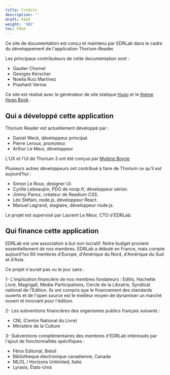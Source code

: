 ```yaml
---
title: Crédits
description: ''
draft: FAUX
weight: '902'
toc: FAUX
---
```


Ce site de documentation est conçu et maintenu par EDRLab dans le cadre du développement de l'application Thorium-Reader.

Les principaux contributeurs de cette documentation sont :

- Gautier Chomel
- Georges Kerscher
- Noelia Ruiz Martínez
- Prashant Verma

Ce site est réalisé avec le générateur de site statique [Hugo](https://gohugo.io/) et le [thème Hugo Book](https://github.com/alex-shpak/hugo-book/) .

 <h2>Qui a développé cette application</h2>

 <p>Thorium Reader est actuellement développé par :</p>

 <ul class="nobullet">
 <li>Daniel Weck, développeur principal.</li>
<li>Pierre Leroux, promoteur.</li>
 <li>Arthur Le Meur, développeur</li>
 </ul>

 <p>L'UX et l'UI de Thorium 3 ont été conçus par <a href="https://www.myleneboyrie.fr/">Mylène Boyrie</a></p>

 <p>Plusieurs autres développeurs ont contribué à faire de Thorium ce qu’il est aujourd’hui :</p>

 <ul class="nobullet">
 <li>Simon Le Roux, designer UI.</li>
 <li>Cyrille Lebeaupin, PDG de noop.fr, développeur sénior.</li>
 <li>Jiminy Panoz, créateur de Readium CSS.</li>
 <li>Léo Stéfani, node.js, développeur React.</li>
 <li>Manuel Lagrand, stagiaire, développeur node.js.</li>
 </ul>

 <p>Le projet est supervisé par Laurent Le Meur, CTO d'EDRLab.</p>

 <h2>Qui finance cette application</h2>

 <p>  EDRLab est une association à but non lucratif. Notre budget provient essentiellement de nos membres. EDRLab a débuté en France, mais compte aujourd'hui 60 membres d'Europe, d'Amérique du Nord, d'Amérique du Sud et d'Asie.  </p>

 <p>Ce projet n'aurait pas vu le jour sans :</p>
 <p>  1- L'implication financière de nos membres fondateurs : Editis, Hachette Livre, Magrigall, Media-Participations, Cercle de la Librairie, Syndicat national de l'Edition. Ils ont compris que le financement des standards ouverts et de l'open source est le meilleur moyen de dynamiser un marché ouvert et innovant pour l'édition.  </p>

 <p>2- Les subventions financières des organismes publics français suivants :</p>
 <ul>
 <li>CNL (Centre National du Livre)</li>
 <li>Ministère de la Culture</li>
 </ul>

 <p>  3- Subventions complémentaires des membres d'EDRLab intéressés par l'ajout de fonctionnalités spécifiques :  </p>
 <ul>
 <li>Fênix Editorial, Brésil</li>
 <li>Bibliothèque électronique canadienne, Canada</li>
 <li>MLOL / Horizons Unlimited, Italie</li>
 <li>Lyrasis, États-Unis</li>
 </ul>
